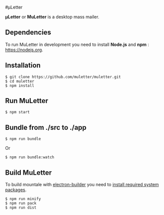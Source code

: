 #µLetter

**µLetter** or **MuLetter** is a desktop mass mailer.


## Dependencies

To run MuLetter in development you need to install **Node.js** and **npm** : https://nodejs.org.


## Installation

    $ git clone https://github.com/muletter/muletter.git
    $ cd muletter
    $ npm install

## Run MuLetter

    $ npm start

## Bundle from ./src to ./app 

    $ npm run bundle

Or

	$ npm run bundle:watch


## Build MuLetter

To build mountale with [electron-builder](https://github.com/electron-userland/electron-builder/wiki/Multi-Platform-Build) you need to [install required system packages](https://github.com/electron-userland/electron-builder/wiki/Multi-Platform-Build).

    $ npm run minify
    $ npm run pack
    $ npm run dist
